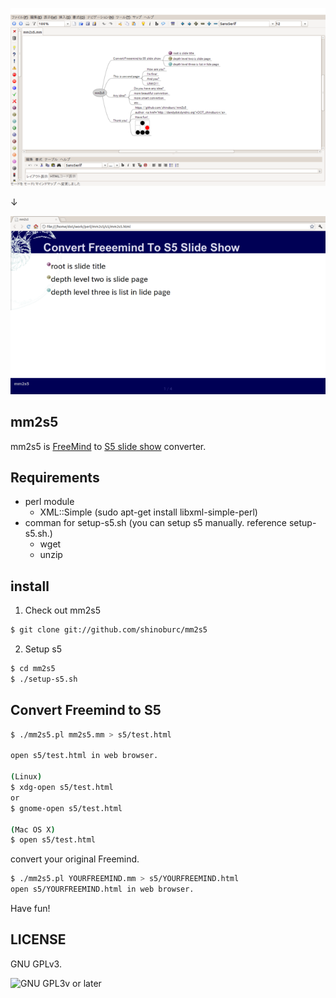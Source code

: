 ![Freemind](Freemind.png)

↓

![mm2s5](mm2s5.png)

## mm2s5

mm2s5 is [FreeMind](http://freemind.sourceforge.net/wiki/index.php/Main_Page) to [S5 slide show](http://meyerweb.com/eric/tools/s5/) converter.

## Requirements

 * perl module 
   * XML::Simple (sudo apt-get install libxml-simple-perl)
 * comman for setup-s5.sh (you can setup s5 manually. reference setup-s5.sh.)
   * wget
   * unzip 

## install

1. Check out mm2s5

  ~~~ sh
  $ git clone git://github.com/shinoburc/mm2s5
  ~~~

2. Setup s5

  ~~~ sh
  $ cd mm2s5
  $ ./setup-s5.sh
  ~~~

## Convert Freemind to S5

  ~~~ sh
  $ ./mm2s5.pl mm2s5.mm > s5/test.html

  open s5/test.html in web browser.

  (Linux)
  $ xdg-open s5/test.html
  or
  $ gnome-open s5/test.html

  (Mac OS X)
  $ open s5/test.html
  ~~~

convert your original Freemind.

  ~~~ sh
  $ ./mm2s5.pl YOURFREEMIND.mm > s5/YOURFREEMIND.html
  open s5/YOURFREEMIND.html in web browser.
  ~~~

Have fun!

## LICENSE

GNU GPLv3.

![GNU GPL3v or later](https://www.gnu.org/graphics/gplv3-88x31.png)
